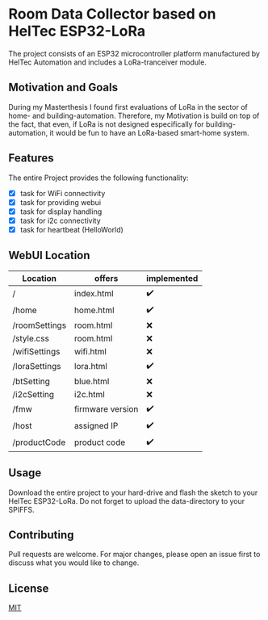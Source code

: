 # Room Data Collector based on HelTec ESP32-LoRa

The project consists of an ESP32 microcontroller platform manufactured by HelTec Automation
and includes a LoRa-tranceiver module.

## Motivation and Goals

During my Masterthesis I found first evaluations of LoRa in the sector of home- and building-automation.
Therefore, my Motivation is build on top of the fact, that even, if LoRa is not designed especifically for 
building-automation, it would be fun to have an LoRa-based smart-home system.

## Features
The entire Project provides the following functionality:
- [x] task for WiFi connectivity 
- [x] task for providing webui
- [x] task for display handling
- [x] task for i2c connectivity
- [x] task for heartbeat (HelloWorld)

## WebUI Location

| Location 		| offers     		| implemented 			|
| ------------- | ----------------- | --------------------- |
| /        		| index.html 		| :heavy_check_mark:	|
| /home    		| home.html  		| :heavy_check_mark:	|
| /roomSettings | room.html  		| :x:					|
| /style.css    | room.html  		| :x:		  			|
| /wifiSettings | wifi.html  		| :x:	 	   			|
| /loraSettings | lora.html  		| :heavy_check_mark:	|
| /btSetting    | blue.html  		| :x:		   			|
| /i2cSetting   | i2c.html   		| :x:		   			|
| /fmw			| firmware version 	| :heavy_check_mark:	|
| /host			| assigned IP		| :heavy_check_mark:	|
| /productCode  | product code		| :heavy_check_mark:	|


## Usage
Download the entire project to your hard-drive and flash the sketch to your HelTec ESP32-LoRa.
Do not forget to upload the data-directory to your SPIFFS.

## Contributing
Pull requests are welcome. For major changes, please open an issue first to discuss what you would like to change.

## License
[MIT](https://github.com/danboe90/ESP32RoomData/blob/master/LICENSE)